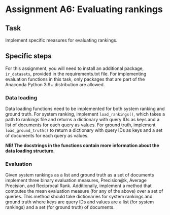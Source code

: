 # Assignment A6: Evaluating rankings

## Task

Implement specific measures for evaluating rankings.

## Specific steps

For this assignment, you will need to install an additional package, `ir_datasets`, provided in the requirements.txt file. For implementing evaluation functions in this task, only packages that are part of the Anaconda Python 3.9+ distribution are allowed.

### Data loading

Data loading functions need to be implemented for both system ranking and ground truth. For system ranking, implement `load_rankings()`, which takes a path to rankings file and returns a dictionary with query IDs as keys and a list of documents for each query as values. For ground truth, implement `load_ground_truth()` to return a dictionary with query IDs as keys and a set of documents for each query as values.

**NB! The docstrings in the functions contain more information about the data loading structure.**

### Evaluation

Given system rankings as a list and ground truth as a set of documents implement three binary evaluation measures, Precision@k, Average Precision, and Reciprocal Rank. Additionally, implement a method that computes the mean evaluation measure (for any of the above) over a set of queries. This method should take dictionaries for system rankings and ground truth where keys are query IDs and values are a list (for system rankings) and a set (for ground truth) of documents.
